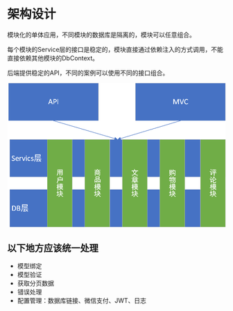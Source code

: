 # 架构设计

模块化的单体应用，不同模块的数据库是隔离的，模块可以任意组合。

每个模块的Service层的接口是稳定的，模块直接通过依赖注入的方式调用，不能直接依赖其他模块的DbContext。

后端提供稳定的API，不同的案例可以使用不同的接口组合。

![](images/20201111143911.png)


## 以下地方应该统一处理

- 模型绑定
- 模型验证
- 获取分页数据
- 错误处理
- 配置管理：数据库链接、微信支付、JWT、日志